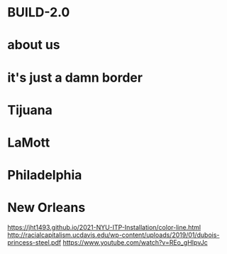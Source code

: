 # BUILD-2.0
# about us
# it's just a damn border
# Tijuana
# LaMott
# Philadelphia
# New Orleans
https://jht1493.github.io/2021-NYU-ITP-Installation/color-line.html
http://racialcapitalism.ucdavis.edu/wp-content/uploads/2019/01/dubois-princess-steel.pdf
https://www.youtube.com/watch?v=REo_gHIpvJc
